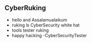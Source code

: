 ## CyberRuking
 - hello and Assalamualaikum 
 - ruking ls CyberSecurity white hat
 - tools tester ruking 
 - happy hacking
-CyberSecurityTester
